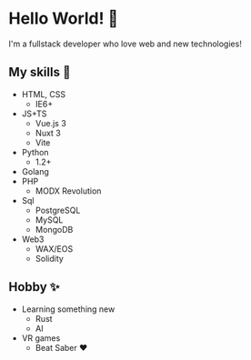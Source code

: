 # Hello World! 👋

I'm a fullstack developer who love web and new technologies!


## My skills 📜

- HTML, CSS
    - IE6+
- JS+TS
    - Vue.js 3 
    - Nuxt 3 
    - Vite
- Python
    - 1.2+
- Golang
- PHP
    - MODX Revolution
- Sql
    - PostgreSQL
    - MySQL
    - MongoDB
- Web3
    - WAX/EOS
    - Solidity

## Hobby ✨
- Learning something new
    - Rust
    - AI
- VR games
    - Beat Saber ❤️

